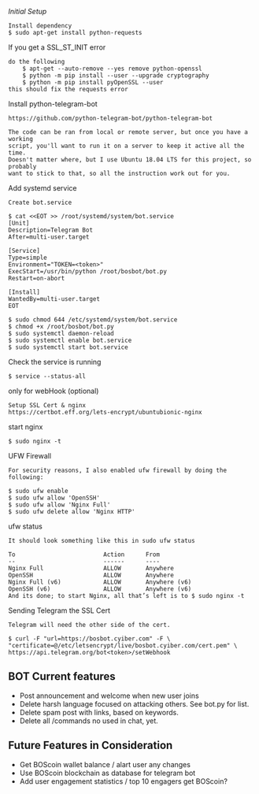 *Initial Setup*

    Install dependency
    $ sudo apt-get install python-requests

If you get a SSL_ST_INIT error

    do the following
        $ apt-get --auto-remove --yes remove python-openssl
        $ python -m pip install --user --upgrade cryptography
        $ python -m pip install pyOpenSSL --user
    this should fix the requests error

Install python-telegram-bot

    https://github.com/python-telegram-bot/python-telegram-bot

    The code can be ran from local or remote server, but once you have a working
    script, you'll want to run it on a server to keep it active all the time.
    Doesn't matter where, but I use Ubuntu 18.04 LTS for this project, so probably
    want to stick to that, so all the instruction work out for you.


Add systemd service

    Create bot.service

    $ cat <<EOT >> /root/systemd/system/bot.service
    [Unit]
    Description=Telegram Bot
    After=multi-user.target

    [Service]
    Type=simple
    Environment="TOKEN=<token>"
    ExecStart=/usr/bin/python /root/bosbot/bot.py
    Restart=on-abort

    [Install]
    WantedBy=multi-user.target
    EOT

    $ sudo chmod 644 /etc/systemd/system/bot.service
    $ chmod +x /root/bosbot/bot.py
    $ sudo systemctl daemon-reload
    $ sudo systemctl enable bot.service
    $ sudo systemctl start bot.service

Check the service is running

    $ service --status-all

only for webHook  (optional)

    Setup SSL Cert & nginx
    https://certbot.eff.org/lets-encrypt/ubuntubionic-nginx

start nginx

    $ sudo nginx -t

UFW Firewall

    For security reasons, I also enabled ufw firewall by doing the following:

    $ sudo ufw enable
    $ sudo ufw allow 'OpenSSH'
    $ sudo ufw allow 'Nginx Full'
    $ sudo ufw delete allow 'Nginx HTTP'

ufw status

    It should look something like this in sudo ufw status

    To                         Action      From
    --                         ------      ----
    Nginx Full                 ALLOW       Anywhere
    OpenSSH                    ALLOW       Anywhere
    Nginx Full (v6)            ALLOW       Anywhere (v6)
    OpenSSH (v6)               ALLOW       Anywhere (v6)
    And its done; to start Nginx, all that’s left is to $ sudo nginx -t

Sending Telegram the SSL Cert

    Telegram will need the other side of the cert.

    $ curl -F "url=https://bosbot.cyiber.com" -F \
    "certificate=@/etc/letsencrypt/live/bosbot.cyiber.com/cert.pem" \
    https://api.telegram.org/bot<token>/setWebhook


## BOT Current features

- Post announcement and welcome when new user joins
- Delete harsh language focused on attacking others. See bot.py for list.
- Delete spam post with links, based on keywords.
- Delete all /commands no used in chat, yet.

## Future Features in Consideration
- Get BOScoin wallet balance / alart user any changes
- Use BOScoin blockchain as database for telegram bot
- Add user engagement statistics / top 10 engagers get BOScoin?


